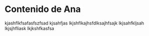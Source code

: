 # Contenido de Ana

kjashflkfsafasfszfsad
kjsahfjas
lkjshflkajhsfdlksajhfsajk
lkjsahfkljsah
lkjsjhfliask
lkjkshfkasfsa